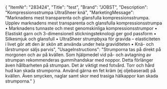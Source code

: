{
  "ItemNr": "283424",
  "Title": "test",
  "Brand": "JOBST",
  "Description": "Kompressionsstrumpa UltraSheer knä",
  "MarketingMessage": "Marknadens mest transparenta och glansfulla kompressionsstrumpa.  Upplev marknadens mest transparenta och glansfulla kompressionsstrumpa  • Marknadens tunnaste och mest genomskinliga kompressionsstrumpor • Elastiskt garn och 3-dimensionell stickningsteknologi ger god passform • Silkesmjuk och glansfull • UltraSheer strumpbyxa för gravida – elasticiteten i livet gör att den är skön att använda under hela graviditeten • Knä- och lårstrumpor säljs parvis",
  "UsageInstructions": "Strumporna tas på direkt på morgonen och av på kvällen. Som hjälpmedel vid på- och avtagning av strumpan rekommenderas gummihandskar med noppor. Detta förlänger även hållbarheten på strumpan. Det är viktigt med fotvård. Torr och hård hud kan skada strumporna. Använd gärna en fet kräm (ej oljebaserad) på kvällen. Även smycken, naglar samt skor med trasiga hälkappor kan skada strumporna."
}